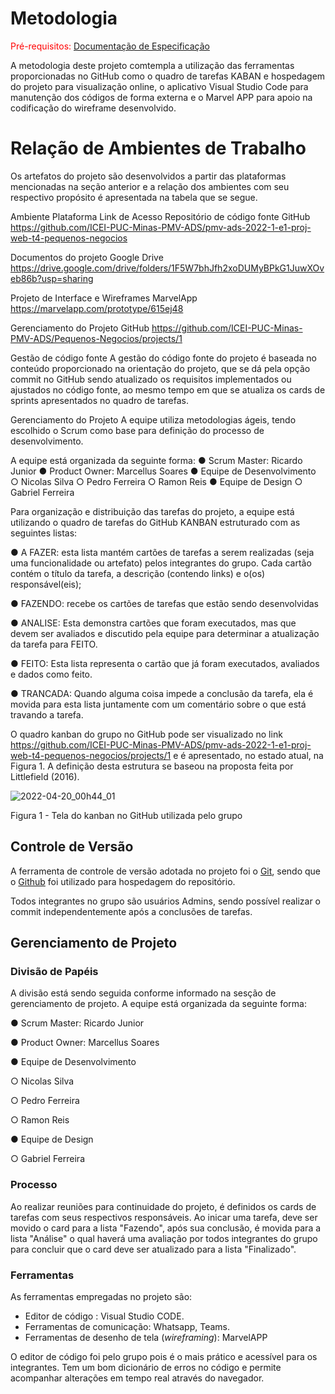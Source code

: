 
# Metodologia

<span style="color:red">Pré-requisitos: <a href="https://github.com/ICEI-PUC-Minas-PMV-ADS/Pequenos-Negocios/blob/main/docs/02-Especifica%C3%A7%C3%A3o%20do%20Projeto.md"> Documentação de Especificação</a></span>

A metodologia deste projeto comtempla a utilização das ferramentas proporcionadas no GitHub como o quadro de tarefas KABAN e hospedagem do projeto para visualização online, o aplicativo Visual Studio Code para manutenção dos códigos de forma externa e o Marvel APP para apoio na codificação do wireframe desenvolvido.

# Relação de Ambientes de Trabalho
Os artefatos do projeto são desenvolvidos a partir das plataformas mencionadas na seção anterior e a relação dos ambientes com seu respectivo propósito é apresentada na tabela que se segue. 

Ambiente	Plataforma	Link de Acesso
Repositório de código fonte	GitHub	https://github.com/ICEI-PUC-Minas-PMV-ADS/pmv-ads-2022-1-e1-proj-web-t4-pequenos-negocios

Documentos do projeto	Google Drive	https://drive.google.com/drive/folders/1F5W7bhJfh2xoDUMyBPkG1JuwXOveb86b?usp=sharing

Projeto de Interface e  Wireframes	MarvelApp	https://marvelapp.com/prototype/615ej48

Gerenciamento do Projeto	GitHub	https://github.com/ICEI-PUC-Minas-PMV-ADS/Pequenos-Negocios/projects/1


Gestão de código fonte
A gestão do código fonte do projeto é baseada no conteúdo proporcionado na orientação do projeto, que se dá pela opção commit no GitHub sendo atualizado os requisitos implementados ou ajustados no código fonte, ao mesmo tempo em que se atualiza os cards de sprints apresentados no quadro de tarefas.


Gerenciamento do Projeto
A equipe utiliza metodologias ágeis, tendo escolhido o Scrum como base para definição do processo de desenvolvimento.


A equipe está organizada da seguinte forma:
●	Scrum Master: Ricardo Junior
●	Product Owner: Marcellus Soares
●	Equipe de Desenvolvimento
○	Nicolas Silva
○	Pedro Ferreira
○	Ramon Reis
●	Equipe de Design
○	Gabriel Ferreira

Para organização e distribuição das tarefas do projeto, a equipe está utilizando o quadro de tarefas do GitHub KANBAN estruturado com as seguintes listas: 

●	A FAZER: esta lista mantém cartões de tarefas a serem realizadas (seja uma funcionalidade ou artefato) pelos integrantes do grupo. Cada cartão contém o título da tarefa, a descrição (contendo links) e o(os) responsável(eis);

●	FAZENDO: recebe os cartões de tarefas que estão sendo desenvolvidas

●	ANALISE: Esta demonstra cartões que foram executados, mas que devem ser avaliados e discutido pela equipe para determinar a atualização da tarefa para FEITO.

●	FEITO: Esta lista representa o cartão que já foram executados, avaliados e dados como feito.

●	TRANCADA: Quando alguma coisa impede a conclusão da tarefa, ela é movida para esta lista juntamente com um comentário sobre o que está travando a tarefa.

O quadro kanban do grupo no GitHub pode ser visualizado no link https://github.com/ICEI-PUC-Minas-PMV-ADS/pmv-ads-2022-1-e1-proj-web-t4-pequenos-negocios/projects/1 e é apresentado, no estado atual, na Figura 1. A definição desta estrutura se baseou na proposta feita por Littlefield (2016).

 ![2022-04-20_00h44_01](https://user-images.githubusercontent.com/103546804/164146334-dd71094b-ff30-40ee-a568-6126ff332ae4.png)

Figura 1 - Tela do kanban no GitHub utilizada pelo grupo

## Controle de Versão

A ferramenta de controle de versão adotada no projeto foi o
[Git](https://git-scm.com/), sendo que o [Github](https://github.com)
foi utilizado para hospedagem do repositório.

Todos integrantes no grupo são usuários Admins, sendo possível realizar o commit independentemente após a conclusões de tarefas.

## Gerenciamento de Projeto

### Divisão de Papéis
A divisão está sendo seguida conforme informado na sesção de gerenciamento de projeto.
A equipe está organizada da seguinte forma:

●	Scrum Master: Ricardo Junior

●	Product Owner: Marcellus Soares

●	Equipe de Desenvolvimento

○	Nicolas Silva

○	Pedro Ferreira

○	Ramon Reis

●	Equipe de Design

○	Gabriel Ferreira

### Processo

Ao realizar reuniões para continuidade do projeto, é definidos os cards de tarefas com seus respectivos responsáveis. Ao inicar uma tarefa, deve ser movido o card para a lista "Fazendo", após sua conclusão, é movida para a lista "Análise" o qual haverá uma avaliação por todos integrantes do grupo para concluir que o card deve ser atualizado para a lista "Finalizado".
 

### Ferramentas

As ferramentas empregadas no projeto são:

- Editor de código : Visual Studio CODE.
- Ferramentas de comunicação: Whatsapp, Teams.
- Ferramentas de desenho de tela (_wireframing_): MarvelAPP

O editor de código foi pelo grupo pois é o mais prático e acessível para os integrantes. Tem um bom dicionário de erros no código e permite acompanhar alterações em tempo real através do navegador.

